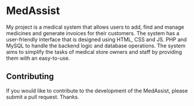
# MedAssist

My project is a medical system that allows users to add, find and manage medicines and generate invoices for their customers. The system has a user-friendly interface that is designed using HTML, CSS and JS. PHP and MySQL to handle the backend logic and database operations. The system aims to simplify the tasks of medical store owners and staff by providing them with an easy-to-use.




## Contributing

If you would like to contribute to the development of the MedAssist, please submit a pull request. Thanks.
